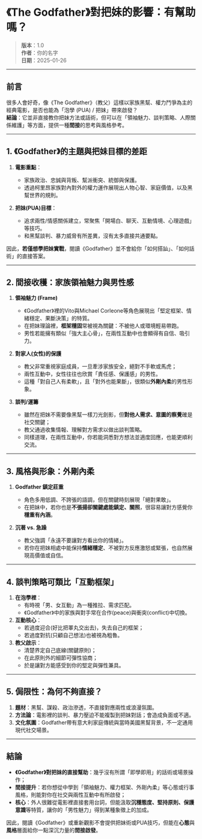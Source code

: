 # 《The Godfather》對把妹的影響：有幫助嗎？

> **版本**：1.0  
> **作者**：你的名字  
> **日期**：2025-01-26  

---

## 前言

很多人會好奇，像《The Godfather》（教父）這樣以家族黑幫、權力鬥爭為主的經典電影，是否也能為「泡學 (PUA) / 把妹」帶來啟發？  
**結論**：它並非直接教你把妹方法或話術，但可以在「領袖魅力、談判策略、人際關係維護」等方面，提供一種**間接**的思考與風格參考。

---

## 1. 《Godfather》的主題與把妹目標的差距

1. **電影重點**：  
   - 家族政治、忠誠與背叛、幫派衝突、統御與保護。  
   - 透過柯里昂家族對內對外的權力運作展現出人物心智、家庭價值，以及黑幫世界的規則。

2. **把妹(PUA)目標**：  
   - 追求兩性/情感關係建立，常聚焦「開場白、聊天、互動情境、心理遊戲」等技巧。  
   - 和黑幫談判、暴力威脅有所差異，沒有太多直接共通要點。

因此，**若僅想學把妹實戰**，閱讀《Godfather》並不會給你「如何搭訕」、「如何話術」的直接答案。

---

## 2. 間接收穫：家族領袖魅力與男性感

1. **領袖魅力 (Frame)**  
   - 《Godfather》裡的Vito與Michael Corleone等角色展現出「堅定框架、情緒穩定、果斷決策」的特質。  
   - 在把妹理論裡，**框架穩固**常被視為關鍵：不被他人或環境輕易帶跑。  
   - 男性若能擁有類似「強大主心骨」，在兩性互動中也會顯得有自信、吸引力。

2. **對家人(女性)的保護**  
   - 教父非常重視家庭成員，一旦牽涉家族安全，絕對不手軟或馬虎；  
   - 兩性互動中，女性往往也欣賞「責任感、保護感」的男性。  
   - 這種「對自己人有柔軟」，且「對外也能果斷」，很類似**外剛內柔**的男性形象。

3. **談判/運籌**  
   - 雖然在把妹不需要像黑幫一樣刀光劍影，但**對他人需求、意圖的察覺**確是社交關鍵；  
   - 教父通過收集情報、理解對方需求以做出談判策略。  
   - 同樣道理，在兩性互動中，你若能洞悉對方想法並適度回應，也能更順利交流。

---

## 3. 風格與形象：外剛內柔

1. **Godfather 鎮定莊重**  
   - 角色多用低調、不誇張的語調，但在關鍵時刻展現「絕對果敢」。  
   - 在把妹中，若你也是**不張揚卻關鍵處能鎮定、關照**，很容易讓對方感覺你**穩重有內涵**。

2. **沉著 vs. 急躁**  
   - 教父強調「永遠不要讓對方看出你的情緒」。  
   - 若你在把妹相處中能保持**情緒穩定**、不被對方反應激怒或緊張，也自然展現高價值或自信。

---

## 4. 談判策略可類比「互動框架」

1. **在泡學裡**：  
   - 有時視「男、女互動」為一種推拉、需求匹配。  
   - 《Godfather》中的家族與對手常在合作(peace)與衝突(conflict)中切換。  
2. **互動核心**：  
   - 若過度迎合(好比把睪丸交出去)，失去自己的框架；  
   - 若過度對抗(只顧自己想法)也被視為粗魯。  
3. **教父啟示**：  
   - 清楚界定自己底線(關鍵原則)；  
   - 在此原則外的細節可彈性協商；  
   - 於是讓對方能感受到你的堅定與彈性兼具。

---

## 5. 侷限性：為何不夠直接？

1. **題材**：黑幫、謀殺、政治滲透，不直接對應兩性或浪漫氛圍。  
2. **方法論**：電影裡的談判、暴力壓迫不能複製到把妹對話；會造成負面或不適。  
3. **文化氛圍**：Godfather帶有意大利家庭傳統與當時美國黑幫背景，不一定通用現代社交場景。

---

## 結論

- **《Godfather》對把妹的直接幫助**：幾乎沒有所謂「即學即用」的話術或場景操作；  
- **間接提升**：若你想從中學到「領袖魅力、權力框架、外剛內柔」等心態或行事風格，則能對你在社交與兩性互動中有所啟發；  
- **核心**：外人很難從電影裡直接套用台詞，但能汲取**沉穩態度、堅持原則、保護意識**等特質，讓你的「男性魅力」得到某種象徵上的加成。

因此，閱讀《Godfather》或重新觀影不會提供把妹術或PUA技巧，但能在**心態**與**風格**層面給你一點深沉力量的**間接啟發**。

